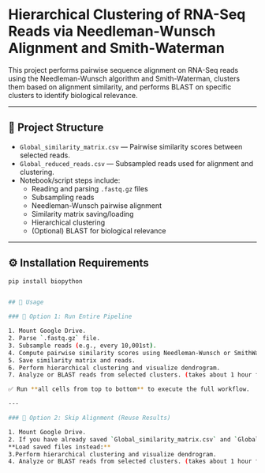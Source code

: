 # Hierarchical Clustering of RNA-Seq Reads via Needleman-Wunsch Alignment and Smith-Waterman

This project performs pairwise sequence alignment on RNA-Seq reads using the Needleman-Wunsch algorithm and Smith-Waterman, clusters them based on alignment similarity, and performs BLAST on specific clusters to identify biological relevance.

---

## 📁 Project Structure

- `Global_similarity_matrix.csv` — Pairwise similarity scores between selected reads.
- `Global_reduced_reads.csv` — Subsampled reads used for alignment and clustering.
- Notebook/script steps include:
  - Reading and parsing `.fastq.gz` files
  - Subsampling reads
  - Needleman-Wunsch pairwise alignment
  - Similarity matrix saving/loading
  - Hierarchical clustering
  - (Optional) BLAST for biological relevance

---

## ⚙️ Installation Requirements

```bash
pip install biopython


## 🚀 Usage

### 🔁 Option 1: Run Entire Pipeline

1. Mount Google Drive.
2. Parse `.fastq.gz` file.
3. Subsample reads (e.g., every 10,001st).
4. Compute pairwise similarity scores using Needleman-Wunsch or SmithWaterman. (takes about 3 hours each)
5. Save similarity matrix and reads.
6. Perform hierarchical clustering and visualize dendrogram.
7. Analyze or BLAST reads from selected clusters. (takes about 1 hour for 50 Blast reads)

✅ Run **all cells from top to bottom** to execute the full workflow.

---

### 🔄 Option 2: Skip Alignment (Reuse Results)

1. Mount Google Drive.
2. If you have already saved `Global_similarity_matrix.csv` and `Global_reduced_reads.csv` or `Local_similarity_matrix.csv` and `Local_reduced_reads.csv`:
**Load saved files instead:**
3.Perform hierarchical clustering and visualize dendrogram.
4. Analyze or BLAST reads from selected clusters. (takes about 1 hour for 50 Blast reads)



